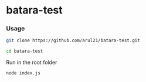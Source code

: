 # batara-test

### Usage

```bash
git clone https://github.com/arul21/batara-test.git
```

```bash
cd batara-test
```

Run in the root folder

```bash
node index.js
```
